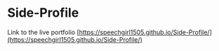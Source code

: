 # Side-Profile

Link to the live portfolio [https://speechgirl1505.github.io/Side-Profile/](https://speechgirl1505.github.io/Side-Profile/)
